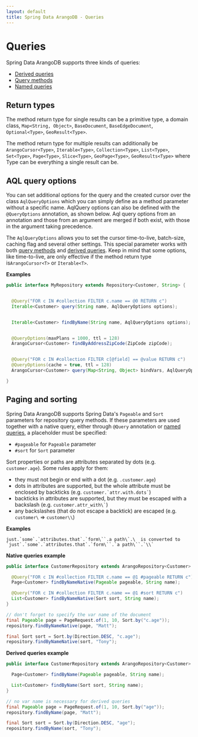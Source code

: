 ```yaml
---
layout: default
title: Spring Data ArangoDB - Queries
---
```

# Queries

Spring Data ArangoDB supports three kinds of queries:

- [Derived queries](spring-data-reference-repositories-queries-derived-queries.html)
- [Query methods](spring-data-reference-repositories-queries-query-methods.html)
- [Named queries](spring-data-reference-repositories-queries-named-queries.html)

## Return types

The method return type for single results can be a primitive type, a domain class, `Map<String, Object>`, `BaseDocument`, `BaseEdgeDocument`, `Optional<Type>`, `GeoResult<Type>`.

The method return type for multiple results can additionally be `ArangoCursor<Type>`, `Iterable<Type>`, `Collection<Type>`, `List<Type>`, `Set<Type>`, `Page<Type>`, `Slice<Type>`, `GeoPage<Type>`, `GeoResults<Type>` where Type can be everything a single result can be.

## AQL query options

You can set additional options for the query and the created cursor over the class `AqlQueryOptions` which you can simply define as a method parameter without a specific name. AqlQuery options can also be defined with the `@QueryOptions` annotation, as shown below. Aql query options from an annotation and those from an argument are merged if both exist, with those in the argument taking precedence.

The `AqlQueryOptions` allows you to set the cursor time-to-live, batch-size,
caching flag and several other settings. This special parameter works with both
[query methods](spring-data-reference-repositories-queries-query-methods.html)
and [derived queries](spring-data-reference-repositories-queries-derived-queries.html). Keep in mind that some options, like
time-to-live, are only effective if the method return type is`ArangoCursor<T>`
or `Iterable<T>`.

**Examples**

```java
public interface MyRepository extends Repository<Customer, String> {


  @Query("FOR c IN #collection FILTER c.name == @0 RETURN c")
  Iterable<Customer> query(String name, AqlQueryOptions options);


  Iterable<Customer> findByName(String name, AqlQueryOptions options);


  @QueryOptions(maxPlans = 1000, ttl = 128)
  ArangoCursor<Customer> findByAddressZipCode(ZipCode zipCode);


  @Query("FOR c IN #collection FILTER c[@field] == @value RETURN c")
  @QueryOptions(cache = true, ttl = 128)
  ArangoCursor<Customer> query(Map<String, Object> bindVars, AqlQueryOptions options);

}
```

## Paging and sorting

Spring Data ArangoDB supports Spring Data's `Pageable` and `Sort` parameters for repository query methods. If these parameters are used together with a native query, either through `@Query` annotation or [named queries](spring-data-reference-repositories-queries-named-queries.html), a placeholder must be specified:

- `#pageable` for `Pageable` parameter
- `#sort` for `Sort` parameter

Sort properties or paths are attributes separated by dots (e.g. `customer.age`). Some rules apply for them:

- they must not begin or end with a dot (e.g. `.customer.age`)
- dots in attributes are supported, but the whole attribute must be enclosed by backticks (e.g. `` customer.`attr.with.dots` ``)
- backticks in attributes are supported, but they must be escaped with a backslash (e.g. `` customer.attr_with\` ``)
- any backslashes (that do not escape a backtick) are escaped (e.g. `customer\` => `customer\\`)

**Examples**

```
just.`some`.`attributes.that`.`form\``.a path\`.\  is converted to
`just`.`some`.`attributes.that`.`form\``.`a path\``.`\\`
```

**Native queries example**

```java
public interface CustomerRepository extends ArangoRepository<Customer> {

  @Query("FOR c IN #collection FILTER c.name == @1 #pageable RETURN c")
  Page<Customer> findByNameNative(Pageable pageable, String name);

  @Query("FOR c IN #collection FILTER c.name == @1 #sort RETURN c")
  List<Customer> findByNameNative(Sort sort, String name);
}

// don't forget to specify the var name of the document
final Pageable page = PageRequest.of(1, 10, Sort.by("c.age"));
repository.findByNameNative(page, "Matt");

final Sort sort = Sort.by(Direction.DESC, "c.age");
repository.findByNameNative(sort, "Tony");
```

**Derived queries example**

```java
public interface CustomerRepository extends ArangoRepository<Customer> {

  Page<Customer> findByName(Pageable pageable, String name);

  List<Customer> findByName(Sort sort, String name);
}

// no var name is necessary for derived queries
final Pageable page = PageRequest.of(1, 10, Sort.by("age"));
repository.findByName(page, "Matt");

final Sort sort = Sort.by(Direction.DESC, "age");
repository.findByName(sort, "Tony");
```
